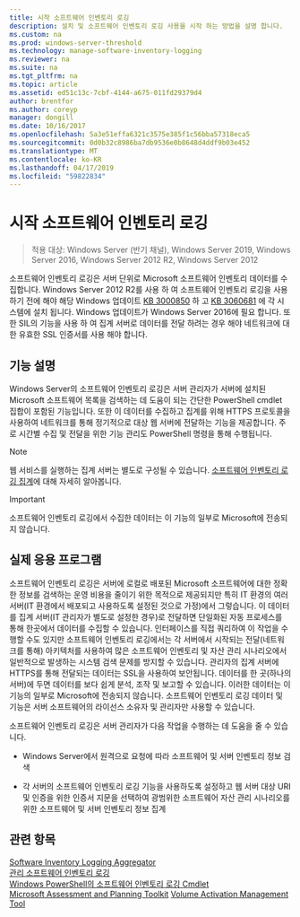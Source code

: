 ```yaml
---
title: 시작 소프트웨어 인벤토리 로깅
description: 설치 및 소프트웨어 인벤토리 로깅 사용을 시작 하는 방법을 설명 합니다.
ms.custom: na
ms.prod: windows-server-threshold
ms.technology: manage-software-inventory-logging
ms.reviewer: na
ms.suite: na
ms.tgt_pltfrm: na
ms.topic: article
ms.assetid: ed51c13c-7cbf-4144-a675-011fd29379d4
author: brentfor
ms.author: coreyp
manager: dongill
ms.date: 10/16/2017
ms.openlocfilehash: 5a3e51effa6321c3575e385f1c56bba57318eca5
ms.sourcegitcommit: 0d0b32c8986ba7db9536e0b8648d4ddf9b03e452
ms.translationtype: MT
ms.contentlocale: ko-KR
ms.lasthandoff: 04/17/2019
ms.locfileid: "59822834"
---
```

# <a name="get-started-with-software-inventory-logging"></a>시작 소프트웨어 인벤토리 로깅

>적용 대상: Windows Server (반기 채널), Windows Server 2019, Windows Server 2016, Windows Server 2012 R2, Windows Server 2012

 소프트웨어 인벤토리 로깅은 서버 단위로 Microsoft 소프트웨어 인벤토리 데이터를 수집합니다. Windows Server 2012 R2를 사용 하 여 소프트웨어 인벤토리 로깅을 사용 하기 전에 해야 해당 Windows 업데이트 [KB 3000850](https://support.microsoft.com/kb/3000850) 하 고 [KB 3060681](https://support.microsoft.com/kb/3060681) 에 각 시스템에 설치 됩니다. Windows 업데이트가 Windows Server 2016에 필요 합니다. 또한 SIL의 기능을 사용 하 여 집계 서버로 데이터를 전달 하려는 경우 해야 네트워크에 대 한 유효한 SSL 인증서를 사용 해야 합니다.

## <a name="BKMK_OVER"></a>기능 설명
Windows Server의 소프트웨어 인벤토리 로깅은 서버 관리자가 서버에 설치된 Microsoft 소프트웨어 목록을 검색하는 데 도움이 되는 간단한 PowerShell cmdlet 집합이 포함된 기능입니다. 또한 이 데이터를 수집하고 집계를 위해 HTTPS 프로토콜을 사용하여 네트워크를 통해 정기적으로 대상 웹 서버에 전달하는 기능을 제공합니다. 주로 시간별 수집 및 전달을 위한 기능 관리도 PowerShell 명령을 통해 수행됩니다.

> [!NOTE]
> 웹 서비스를 실행하는 집계 서버는 별도로 구성될 수 있습니다. [소프트웨어 인벤토리 로깅 집계](software-inventory-logging-aggregator.md)에 대해 자세히 알아봅니다.

> [!IMPORTANT]
> 소프트웨어 인벤토리 로깅에서 수집한 데이터는 이 기능의 일부로 Microsoft에 전송되지 않습니다.

## <a name="BKMK_APP"></a>실제 응용 프로그램
소프트웨어 인벤토리 로깅은 서버에 로컬로 배포된 Microsoft 소프트웨어에 대한 정확한 정보를 검색하는 운영 비용을 줄이기 위한 목적으로 제공되지만 특히 IT 환경의 여러 서버(IT 환경에서 배포되고 사용하도록 설정된 것으로 가정)에서 그렇습니다. 이 데이터를 집계 서버(IT 관리자가 별도로 설정한 경우)로 전달하면 단일화된 자동 프로세스를 통해 한곳에서 데이터를 수집할 수 있습니다. 인터페이스를 직접 쿼리하여 이 작업을 수행할 수도 있지만 소프트웨어 인벤토리 로깅에서는 각 서버에서 시작되는 전달(네트워크를 통해) 아키텍처를 사용하여 많은 소프트웨어 인벤토리 및 자산 관리 시나리오에서 일반적으로 발생하는 시스템 검색 문제를 방지할 수 있습니다. 관리자의 집계 서버에 HTTPS를 통해 전달되는 데이터는 SSL을 사용하여 보안됩니다. 데이터를 한 곳(하나의 서버)에 두면 데이터를 보다 쉽게 분석, 조작 및 보고할 수 있습니다. 이러한 데이터는 이 기능의 일부로 Microsoft에 전송되지 않습니다. 소프트웨어 인벤토리 로깅 데이터 및 기능은 서버 소프트웨어의 라이선스 소유자 및 관리자만 사용할 수 있습니다.

소프트웨어 인벤토리 로깅은 서버 관리자가 다음 작업을 수행하는 데 도움을 줄 수 있습니다.

-   Windows Server에서 원격으로 요청에 따라 소프트웨어 및 서버 인벤토리 정보 검색

-   각 서버의 소프트웨어 인벤토리 로깅 기능을 사용하도록 설정하고 웹 서버 대상 URI 및 인증을 위한 인증서 지문을 선택하여 광범위한 소프트웨어 자산 관리 시나리오를 위한 소프트웨어 및 서버 인벤토리 정보 집계

## <a name="see-also"></a>관련 항목
[Software Inventory Logging Aggregator](https://technet.microsoft.com/library/mt572043.aspx)<br>
[관리 소프트웨어 인벤토리 로깅](manage-software-inventory-logging.md)<br>
[Windows PowerShell의 소프트웨어 인벤토리 로깅 Cmdlet](https://technet.microsoft.com/library/dn283390.aspx)<br>
[Microsoft Assessment and Planning Toolkit](https://www.microsoft.com/download/en/details.aspx?id=7826)
[Volume Activation Management Tool](http://blogs.technet.com/b/volume-licensing/)

